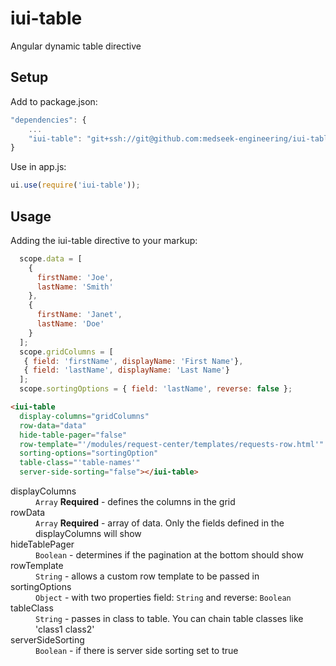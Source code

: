 # iui-table
Angular dynamic table directive

## Setup

Add to package.json:
```javascript
"dependencies": {
    ...
    "iui-table": "git+ssh://git@github.com:medseek-engineering/iui-table.git"
}
```

Use in app.js:
```javascript
ui.use(require('iui-table'));
```

## Usage

Adding the iui-table directive to your markup:
```javascript
  scope.data = [
    {
      firstName: 'Joe',
      lastName: 'Smith'
    },
    {
      firstName: 'Janet',
      lastName: 'Doe'
    }
  ];
  scope.gridColumns = [
   { field: 'firstName', displayName: 'First Name'},
   { field: 'lastName', displayName: 'Last Name'}
  ];
  scope.sortingOptions = { field: 'lastName', reverse: false };
```
```html
<iui-table 
  display-columns="gridColumns" 
  row-data="data" 
  hide-table-pager="false" 
  row-template="'/modules/request-center/templates/requests-row.html'" 
  sorting-options="sortingOption" 
  table-class="'table-names'" 
  server-side-sorting="false"></iui-table>
```
<dl>
	<dt>displayColumns</dt>
	<dd><code>Array</code> <b>Required</b> - defines the columns in the grid</dd>
	<dt>rowData</dt>
	<dd><code>Array</code> <b>Required</b> - array of data. Only the fields defined in the displayColumns will show</dd>
	<dt>hideTablePager</dt>
	<dd><code>Boolean</code> - determines if the pagination at the bottom should show</dd>
	<dt>rowTemplate</dt>
	<dd><code>String</code> - allows a custom row template to be passed in</dd>
	<dt>sortingOptions</dt>
	<dd><code>Object</code> - with two properties field: <code>String</code> and reverse: <code>Boolean</code></dd>
	<dt>tableClass</dt>
	<dd><code>String</code> - passes in class to table. You can chain table classes like 'class1 class2'</dd>
	<dt>serverSideSorting</dt>
	<dd><code>Boolean</code> - if there is server side sorting set to true</dd>
</dl>